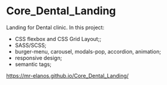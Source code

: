 # Core_Dental_Landing
Landing for Dental clinic. In this project:

- CSS flexbox and CSS Grid Layout;; 
- SASS/SCSS;
- burger-menu, carousel, modals-pop, accordion, animation;
- responsive design;
- semantic tags;

https://mr-elanos.github.io/Core_Dental_Landing/
